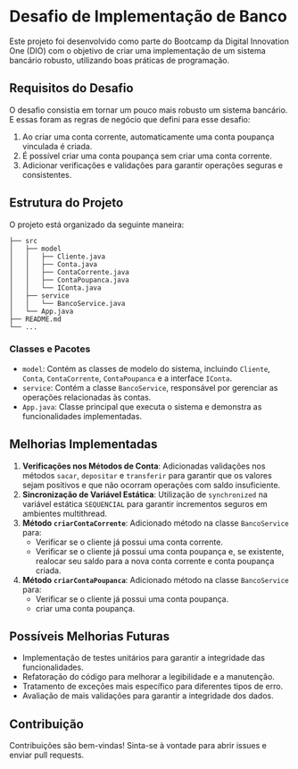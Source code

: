 # Desafio de Implementação de Banco

Este projeto foi desenvolvido como parte do Bootcamp da Digital Innovation One (DIO) com o objetivo de criar uma implementação de um sistema bancário robusto, utilizando boas práticas de programação.

## Requisitos do Desafio

O desafio consistia em tornar um pouco mais robusto um sistema bancário. E essas foram as regras de negócio que defini para esse desafio:

1. Ao criar uma conta corrente, automaticamente uma conta poupança vinculada é criada.
2. É possível criar uma conta poupança sem criar uma conta corrente.
3. Adicionar verificações e validações para garantir operações seguras e consistentes.

## Estrutura do Projeto

O projeto está organizado da seguinte maneira:

```
├── src
│   ├── model
│   │   ├── Cliente.java
│   │   ├── Conta.java
│   │   ├── ContaCorrente.java
│   │   ├── ContaPoupanca.java
│   │   └── IConta.java
│   ├── service
│   │   └── BancoService.java
│   └── App.java
├── README.md
└── ...
```


### Classes e Pacotes

- `model`: Contém as classes de modelo do sistema, incluindo `Cliente`, `Conta`, `ContaCorrente`, `ContaPoupanca` e a interface `IConta`.
- `service`: Contém a classe `BancoService`, responsável por gerenciar as operações relacionadas às contas.
- `App.java`: Classe principal que executa o sistema e demonstra as funcionalidades implementadas.

## Melhorias Implementadas

1. **Verificações nos Métodos de Conta**: Adicionadas validações nos métodos `sacar`, `depositar` e `transferir` para garantir que os valores sejam positivos e que não ocorram operações com saldo insuficiente.
2. **Sincronização de Variável Estática**: Utilização de `synchronized` na variável estática `SEQUENCIAL` para garantir incrementos seguros em ambientes multithread.
3. **Método `criarContaCorrente`**: Adicionado método na classe `BancoService` para:
   - Verificar se o cliente já possui uma conta corrente.
   - Verificar se o cliente já possui uma conta poupança e, se existente, realocar seu saldo para a nova conta corrente e conta poupança criada.
4. **Método `criarContaPoupanca`**: Adicionado método na classe `BancoService` para:
    - Verificar se o cliente já possui uma conta poupança.
    - criar uma conta poupança.
## Possíveis Melhorias Futuras

- Implementação de testes unitários para garantir a integridade das funcionalidades.
- Refatoração do código para melhorar a legibilidade e a manutenção.
- Tratamento de exceções mais específico para diferentes tipos de erro.
- Avaliação de mais validações para garantir a integridade dos dados.

## Contribuição
Contribuições são bem-vindas! Sinta-se à vontade para abrir issues e enviar pull requests.

